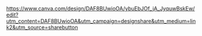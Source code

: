 
https://www.canva.com/design/DAF8BUwioOA/ybuEbJOf_jA_JyquwBskEw/edit?utm_content=DAF8BUwioOA&utm_campaign=designshare&utm_medium=link2&utm_source=sharebutton

